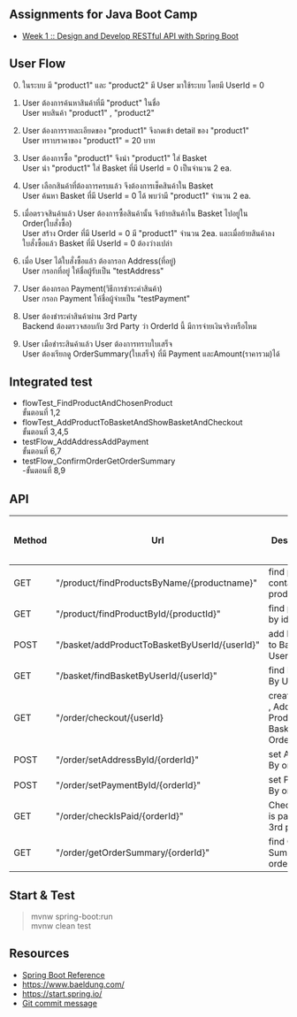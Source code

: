 ## Assignments for Java Boot Camp

- [Week 1 :: Design and Develop RESTful API with Spring Boot](https://github.com/up1/assignment-java-boot-camp/wiki/Week-01)

## User Flow

0. ในระบบ มี "product1" และ "product2" มี User มาใช้ระบบ โดยมี UserId = 0

1. User ต้องการค้นหาสินค้าที่มี "product" ในชื่อ  
   User พบสินค้า "product1" , "product2"
2. User ต้องการรายละเอียดของ "product1" จึงกดเข้า detail ของ "product1"  
   User ทราบราคาของ "product1" = 20 บาท
3. User ต้องการซื้อ "product1" จึงนำ "product1" ใส่ Basket  
   User นำ "product1" ใส่ Basket ที่มี UserId = 0 เป็นจำนวน 2 ea.
4. User เลือกสินค้าที่ต้องการครบแล้ว จึงต้องการเช็คสินค้าใน Basket  
   User ค้นหา Basket ที่มี UserId = 0 ได้ พบว่ามี "product1" จำนวน 2 ea.
5. เมื่อตรวจสินค้าแล้ว User ต้องการซื้อสินค้านั้น จึงย้ายสินค้าใน Basket ไปอยู่ใน Order(ใบสั่งซื้อ)  
   User สร้าง Order ที่มี UserId = 0 มี "product1" จำนวน 2ea. และเมื่อย้ายสินค้าลงใบสั่งซื้อแล้ว Basket ที่มี UserId = 0 ต้องว่างเปล่า
6. เมื่อ User ได้ใบสั่งซื้อแล้ว ต้องกรอก Address(ที่อยู่)  
   User กรอกที่อยู่ ให้ชื่อผู้รับเป็น "testAddress"
7. User ต้องกรอก Payment(วิธีการชำระค่าสินค้า)  
   User กรอก Payment ให้ชื่อผู้จ่ายเป็น "testPayment"
8. User ต้องชำระค่าสินค้าผ่าน 3rd Party  
   Backend ต้องตรวจสอบกับ 3rd Party ว่า OrderId นี้ มีการจ่ายเงินจริงหรือไหม
9. User เมือชำระสินค้าแล้ว User ต้องการทราบใบเสร็จ  
   User ต้องเรียกดู OrderSummary(ใบเสร็จ) ที่มี Payment และAmount(ราคารวม)ได้

## Integrated test

- flowTest_FindProductAndChosenProduct  
  ขั้นตอนที่ 1,2
- flowTest_AddProductToBasketAndShowBasketAndCheckout  
  ขั้นตอนที่ 3,4,5
- testFlow_AddAddressAddPayment  
  ขั้นตอนที่ 6,7
- testFlow_ConfirmOrderGetOrderSummary  
  -ขั้นตอนที่ 8,9

## API

| Method | Url                                           | Description                                   | Sample Valid Request Body | Sample Valid Response Body |
| ------ | --------------------------------------------- | --------------------------------------------- | ------------------------- | -------------------------- |
| GET    | "/product/findProductsByName/{productname}"   | find products contain productname             | -                         | Product                    |
| GET    | "/product/findProductById/{productId}"        | find product by id                            | -                         | Product                    |
| POST   | "/basket/addProductToBasketByUserId/{userId}" | add Product to Basket By UserId               | Product                   | Basket                     |
| GET    | "/basket/findBasketByUserId/{userId}"         | find Basket By UserId                         | -                         | Basket                     |
| GET    | "/order/checkout/{userId}                     | create Order , Add Product in Basket to Order | -                         | Order                      |
| POST   | "/order/setAddressById/{orderId}"             | set Address By orderId                        | Address                   | Order                      |
| POST   | "/order/setPaymentById/{orderId}"             | set Payment By orderId                        | Payment                   | Order                      |
| GET    | "/order/checkIsPaid/{orderId}"                | Check order is paid from 3rd party            | -                         | Order                      |
| GET    | "/order/getOrderSummary/{orderId}"            | find Order Summary by orderId                 | -                         | OrderSummary               |

## Start & Test

> mvnw spring-boot:run  
> mvnw clean test

## Resources

- [Spring Boot Reference](https://spring.io/projects/spring-boot)
- https://www.baeldung.com/
- https://start.spring.io/
- [Git commit message](https://www.conventionalcommits.org/en/v1.0.0/)
